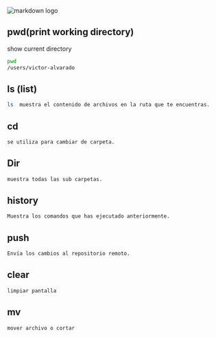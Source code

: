![markdown logo](https://serokell.io/files/pm/pmzzkh71.Markdown_markup_language_pic1.jpg)

## pwd(print working directory)

show current directory

 ```sh
 pwd
 /users/victor-alvarado
 ```
 ## ls (list)
 ```sh
 ls  muestra el contenido de archivos en la ruta que te encuentras.


 ```

 ## cd 

 ```sh
 se utiliza para cambiar de carpeta.
 ```
 
 ## Dir
```sh
muestra todas las sub carpetas.
```
## history
```sh
Muestra los comandos que has ejecutado anteriormente.
```
 ## push
```sh
Envía los cambios al repositorio remoto.
```
## clear
```sh
limpiar pantalla
```
## mv
```sh
mover archivo o cortar